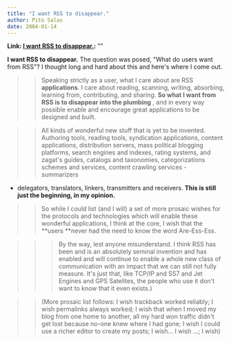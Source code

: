 ```yaml
---
title: "I want RSS to disappear."
author: Pito Salas
date: 2004-01-14
---
```


**Link: [I want RSS to disappear.](None):** ""

**I want RSS to disappear.** The question was posed, "What do users want from
RSS"? I thought long and hard about this and here's where I come out.

>>

>>  
>
>>

>> Speaking strictly as a user, what I care about are RSS **applications**. I
care about reading, scanning, writing, absorbing, learning from, contributing,
and sharing. **So what I want from RSS is to disappear into the plumbing** ,
and in every way possible enable and encourage great applications to be
designed and built.

>>

>>  
>
>>

>> All kinds of wonderful new stuff that is yet to be invented. Authoring
tools, reading tools, syndication applications, content applications,
distribution servers, mass political blogging platforms, search engines and
indexes, rating systems, and zagat's guides, catalogs and taxonomies,
categorizations schemes and services, content crawling services - summarizers
- delegators, translators, linkers, transmitters and receivers. **This is
still just the beginning, in my opinion.**

>>

>>  
>
>>

>> So while I could list (and I will) a set of more prosaic wishes for the
protocols and technologies which will enable these wonderful applications, I
think at the core, I wish that the **users  **never had the need to know the
word Are-Ess-Ess.

>>

>>  
>
>>

>>>  
>
>>>

>>> By the way, lest anyone misunderstand. I think RSS has been and is an
absolutely seminal invention and has enabled and will continue to enable a
whole new class of communication with an impact that we can still not fully
measure. It's just that, like TCP/IP and SS7 and Jet Engines and GPS
Satelites, the people who use it don't want to know that it even exists.)

>>

>>  
>
>>

>> (More prosaic list follows: I wish trackback worked reliably; I wish
permalinks always worked; I wish that when I moved my blog from one home to
another, all my hard won traffic didn't get lost because no-one knew where I
had gone; I wish I could use a richer editor to create my posts; I wish… I
wish …; I wish)


